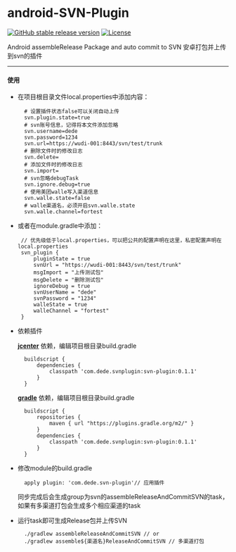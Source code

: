 # android-SVN-Plugin
[![GitHub stable release version](https://img.shields.io/github/release/hushenghao/android-SVN-Plugin.svg?label=android-SVN-Plugin&maxAge=600)](https://github.com/hushenghao/android-SVN-Plugin/releases/latest) [![License](https://img.shields.io/github/license/hushenghao/android-SVN-Plugin.svg?label=License&maxAge=2592000)](https://github.com/hushenghao/android-SVN-Plugin/blob/master/LICENSE)

Android assembleRelease Package and auto commit to SVN
安卓打包并上传到svn的插件

---

#### 使用

* 在项目根目录文件local.properties中添加内容：

        # 设置插件状态false可以关闭自动上传
        svn.plugin.state=true
        # svn账号信息，记得将本文件添加忽略
        svn.username=dede
        svn.password=1234
        svn.url=https://wudi-001:8443/svn/test/trunk
        # 删除文件时的修改日志
        svn.delete=
        # 添加文件时的修改日志
        svn.import=
        # svn忽略debugTask
        svn.ignore.debug=true
        # 使用美团walle写入渠道信息
        svn.walle.state=false
        # walle渠道名，必须开启svn.walle.state
        svn.walle.channel=fortest
        
 * 或者在module.gradle中添加：
 
        // 优先级低于local.properties，可以把公共的配置声明在这里，私密配置声明在local.properties
        svn_plugin {
            pluginState = true
            svnUrl = "https://wudi-001:8443/svn/test/trunk"
            msgImport = "上传测试包"
            msgDelete = "删除测试包"
            ignoreDebug = true
            svnUserName = "dede"
            svnPassword = "1234"
            walleState = true
            walleChannel = "fortest"
        }
        

* 依赖插件

    [**jcenter**](https://bintray.com/dede/AndroidLib/com.dede.svnplugin) 依赖，编辑项目根目录build.gradle

        buildscript {
            dependencies {
                classpath 'com.dede.svnplugin:svn-plugin:0.1.1'
            }
        }

    [**gradle**](https://plugins.gradle.org/plugin/com.dede.svn-plugin) 依赖，编辑项目根目录build.gradle

        buildscript {
            repositories {
                maven { url "https://plugins.gradle.org/m2/" }
            }
            dependencies {
                classpath 'com.dede.svnplugin:svn-plugin:0.1.1'
            }
        }

+ 修改module的build.gradle

        apply plugin: 'com.dede.svn-plugin'// 应用插件

    同步完成后会生成group为svn的assembleReleaseAndCommitSVN的task，如果有多渠道打包会生成多个相应渠道的task

+ 运行task即可生成Release包并上传SVN

        ./gradlew assembleReleaseAndCommitSVN // or
        ./gradlew assemble${渠道名}ReleaseAndCommitSVN // 多渠道打包
